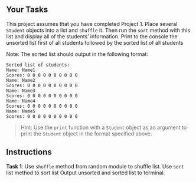 <!-- manual -->

## Your Tasks

This project assumes that you have completed Project 1. Place several `Student` objects into a list and `shuffle` it. Then run the `sort` method with this list and display all of the students’ information. Print to the console the unsorted list first of all students followed by the sorted list of all students

Note: The sorted list should output in the following format:

```
Sorted list of students:
Name: Name1
Scores: 0 0 0 0 0 0 0 0 0 0
Name: Name2
Scores: 0 0 0 0 0 0 0 0 0 0
Name: Name3
Scores: 0 0 0 0 0 0 0 0 0 0
Name: Name4
Scores: 0 0 0 0 0 0 0 0 0 0
Name: Name5
Scores: 0 0 0 0 0 0 0 0 0 0
```

> Hint: Use the `print` function with a `Student` object as an argument to print the `Student` object in the format specified above.

<!--
{
    "CopyExercise": {
        "name": "student.py",
        "copyTarget": "/chapter9/ex01/student/student.py",
        "pasteTarget": "/student.py"
    }
}
-->

## Instructions

**Task 1**: Use `shuffle` method from random module to shuffle list. Use `sort` list method to sort list Output unsorted and sorted list to terminal.